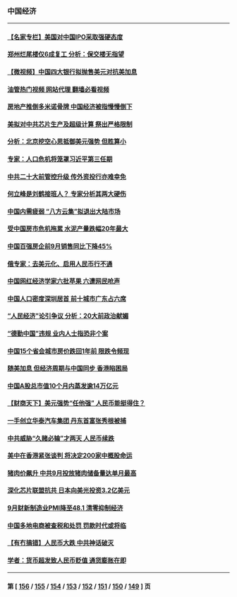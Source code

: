 ### 中国经济
---
#### [【名家专栏】美国对中国IPO采取强硬态度](../../pages/ncid283/n13838731.md?10050845) 
#### [郑州烂尾楼仅6成复工 分析：保交楼无指望](../../pages/ncid283/n13838860.md?10050845) 
#### [【微视频】中国四大银行拟抛售美元对抗美加息](../../pages/ncid283/n13838787.md?10050845) 
#### [油管热门视频 网站代理 翻墙必看视频](http://209.222.30.114:81/youtube.html?10050845)
#### [房地产推倒多米诺骨牌 中国经济被指慢慢倒下](../../pages/ncid283/n13838727.md?10050845) 
#### [美拟对中共芯片生产及超级计算 祭出严格限制](../../pages/ncid283/n13838241.md?10050845) 
#### [分析：北京挖空心思抵御美元强势 但胜算小](../../pages/ncid283/n13838226.md?10050845) 
#### [专家：人口危机将笼罩习近平第三任期](../../pages/ncid283/n13837863.md?10050845) 
#### [中共二十大前管控升级 传外资投行亦难幸免](../../pages/ncid283/n13837738.md?10050845) 
#### [何立峰是刘鹤接班人？ 专家分析其两大硬伤](../../pages/ncid283/n13837737.md?10050845) 
#### [中国内需疲弱 “八方云集”拟退出大陆市场](../../pages/ncid283/n13837811.md?10050845) 
#### [受中国房市危机拖累 水泥产量跌幅20年最大](../../pages/ncid283/n13837657.md?10050845) 
#### [中国百强房企前9月销售同比下降45%](../../pages/ncid283/n13837475.md?10050845) 
#### [俄专家：去美元化、启用人民币行不通](../../pages/ncid283/n13837392.md?10050845) 
#### [中国网红经济学家六批苹果 六遭网民呛声](../../pages/ncid283/n13837125.md?10050845) 
#### [中国人口密度深圳居首 前十城市广东占六席](../../pages/ncid283/n13837109.md?10050845) 
#### [“人民经济”论引争议 分析：20大前政治献媚](../../pages/ncid283/n13837230.md?10050845) 
#### [“德勤中国”违规 业内人士指恐非个案](../../pages/ncid283/n13837045.md?10050845) 
#### [中国15个省会城市房价跌回1年前 限跌令频现](../../pages/ncid283/n13836988.md?10050845) 
#### [随美加息 但经济周期与中国同步 香港陷困局](../../pages/ncid283/n13836895.md?10050845) 
#### [中国A股总市值10个月内蒸发逾14万亿元](../../pages/ncid283/n13836954.md?10050845) 
#### [【财商天下】美元强势“任他强” 人民币能挺得住？](../../pages/ncid283/n13836431.md?10050845) 
#### [一手创立华泰汽车集团 丹东首富张秀根被捕](../../pages/ncid283/n13836425.md?10050845) 
#### [中共威胁“久赌必输”才两天 人民币续跌](../../pages/ncid283/n13836354.md?10050845) 
#### [美中在香港紧张谈判 将决定200家中概股命运](../../pages/ncid283/n13834602.md?10050845) 
#### [猪肉价飙升 中共9月投放猪肉储备量达单月最高](../../pages/ncid283/n13833134.md?10050845) 
#### [深化芯片联盟抗共 日本向美光投资3.2亿美元](../../pages/ncid283/n13836337.md?10050845) 
#### [9月财新制造业PMI降至48.1 清零抑制经济](../../pages/ncid283/n13836244.md?10050845) 
#### [中国多地电商被查税和处罚 罚款时代或将临](../../pages/ncid283/n13836048.md?10050845) 
#### [【有冇搞错】人民币大跌 中共神话破灭](../../pages/ncid283/n13835616.md?10050845) 
#### [学者：货币超发致人民币贬值 通货膨胀在即](../../pages/ncid283/n13836134.md?10050845) 

---
#### 第 [ [156](./156.md?10050845) / [155](./155.md?10050845) / [154](./154.md?10050845) / [153](./153.md?10050845) / [152](./152.md?10050845) / [151](./151.md?10050845) / [150](./150.md?10050845) / [149](./149.md?10050845) ] 页
